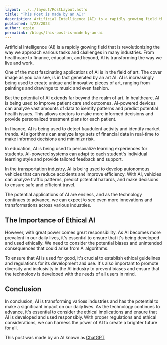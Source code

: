 ```yaml
---
layout: ../../layout/PostLayout.astro
title: "This Post is made by an AI!"
description: Artificial Intelligence (AI) is a rapidly growing field that is revolutionizing the way we approach various tasks and challenges in many industries. From healthcare to finance, education, and beyond, AI is transforming the way we live and work.
published: 4/28/2023
author: ezpie
permalink: /blogs/this-post-is-made-by-an-ai
---
```


Artificial Intelligence (AI) is a rapidly growing field that is revolutionizing the way we approach various tasks and challenges in many industries. From healthcare to finance, education, and beyond, AI is transforming the way we live and work.

One of the most fascinating applications of AI is in the field of art. The cover image as you can see, is in fact generated by an art AI. AI is increasingly being used to create unique and innovative pieces of art, ranging from paintings and drawings to music and even fashion.

But the potential of AI extends far beyond the realm of art. In healthcare, AI is being used to improve patient care and outcomes. AI-powered devices can analyze vast amounts of data to identify patterns and predict potential health issues. This allows doctors to make more informed decisions and provide personalized treatment plans for each patient.

In finance, AI is being used to detect fraudulent activity and identify market trends. AI algorithms can analyze large sets of financial data in real-time to make informed decisions and minimize risk.

In education, AI is being used to personalize learning experiences for students. AI-powered systems can adapt to each student's individual learning style and provide tailored feedback and support.

In the transportation industry, AI is being used to develop autonomous vehicles that can reduce accidents and improve efficiency. With AI, vehicles can analyze traffic patterns, predict potential hazards, and make decisions to ensure safe and efficient travel.

The potential applications of AI are endless, and as the technology continues to advance, we can expect to see even more innovations and transformations across various industries.

## The Importance of Ethical AI

However, with great power comes great responsibility. As AI becomes more prevalent in our daily lives, it's essential to ensure that it's being developed and used ethically. We need to consider the potential biases and unintended consequences that could arise from AI algorithms.

To ensure that AI is used for good, it's crucial to establish ethical guidelines and regulations for its development and use. It's also important to promote diversity and inclusivity in the AI industry to prevent biases and ensure that the technology is developed with the needs of all users in mind.

## Conclusion

In conclusion, AI is transforming various industries and has the potential to make a significant impact on our daily lives. As the technology continues to advance, it's essential to consider the ethical implications and ensure that AI is developed and used responsibly. With proper regulations and ethical considerations, we can harness the power of AI to create a brighter future for all.

This post was made by an AI known as [ChatGPT](https://chat.openai.com)
